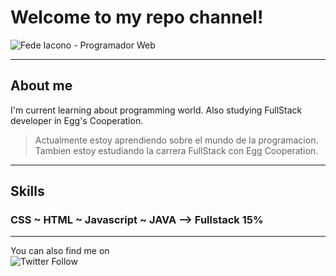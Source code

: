 # Welcome to my repo channel!

![Fede Iacono - Programador Web](https://raw.githubusercontent.com/Kikomori1/Kikomori1/master/assets/01.jpg)

***

## About me

I'm current learning about programming world. Also studying FullStack developer in Egg's Cooperation.

> Actualmente estoy aprendiendo sobre el mundo de la programacion. Tambien estoy estudiando la carrera FullStack con Egg Cooperation.

***

## Skills

### CSS  ~  HTML  ~  Javascript  ~  JAVA  --> Fullstack 15%

***

You can also find me on    
      ![Twitter Follow](https://img.shields.io/twitter/follow/Fedelbt?style=social)
